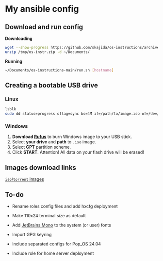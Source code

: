 # My ansible config

## Download and run config

**Downloading**

```bash
wget --show-progress https://github.com/skajida/os-instructions/archive/refs/heads/main.zip -O /tmp/os-instr.zip
unzip /tmp/os-instr.zip -d ~/Documents/
```

**Running**

```bash
~/Documents/os-instructions-main/run.sh [hostname]
```

## Creating a bootable USB drive

### Linux

```bash
lsblk
sudo dd status=progress oflag=sync bs=4M if=/path/to/image.iso of=/dev/sd?
```

### Windows

1. **Download [Rufus](https://github.com/pbatard/rufus/releases/latest/)** to burn  Windows image to your USB stick.
2. Select **your drive** and **path** to `.iso` image.
3. Select **GPT** partition scheme.
4. Click **START**. Attention! All data on your flash drive will be erased!

## Images download links

[`iso`/`torrent` images](docs/images.md)

## To-do

* Rename roles config files and add hxcfg deployment
* Make 110x24 terminal size as default
* Add [JetBrains Mono](https://github.com/JetBrains/JetBrainsMono/releases/latest/) to the system (or user) fonts
* Import GPG keyring

* Include separated configs for Pop_OS 24.04
* Include role for home server deployment
